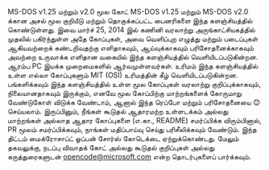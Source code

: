MS-DOS v1.25 மற்றும் v2.0 மூல கோட்
MS-DOS v1.25 மற்றும் MS-DOS v2.0 க்கான அசல் மூல குறியீடு மற்றும் தொகுக்கப்பட்ட பைனரிகளை இந்த களஞ்சியத்தில் கொண்டுள்ளது.
இவை மார்ச் 25, 2014 இல் கணினி வரலாற்று அருங்காட்சியகத்தில் முதலில் பகிர்ந்துள்ள அதே கோப்புகள், அவை வெளிப்புற எழுத்து மற்றும் படைப்புகள் ஆகியவற்றைக் கண்டறிவதற்கு எளிதாகவும், ஆய்வுக்காகவும் பரிசோதனைக்காகவும் அவற்றை உருவாக்க எளிதான வகையில் இந்த களஞ்சியத்தில் வெளியிடப்படுகின்றன. ஆரம்ப PC இயக்க முறைமைகளில் ஆர்வமுள்ளவர்கள்.
உரிமம்
இந்த களஞ்சியத்தில் உள்ள எல்லா கோப்புகளும் MIT (OSI) உரிமத்தின் கீழ் வெளியிடப்படுகின்றன.
பங்களிக்கவும்
இந்த களஞ்சியத்தில் உள்ள மூல கோப்புகள் வரலாற்று குறிப்புக்காகவும், நிலையானதாகவும் இருக்கும், எனவே மூல கோப்பிற்கு மாற்றங்களைக் கோருமாறு வேண்டுகோள் விடுக்க வேண்டாம், ஆனால் இந்த ரெப்போ மற்றும் பரிசோதனையை 😊 செய்யலாம்.
இருப்பினும், நீங்கள் கூடுதல் ஆதாரமற்ற உள்ளடக்கம் அல்லது மாற்றங்கள் அல்லாத ஆதார கோப்புகளை (எ.கா., README) சமர்ப்பிக்க விரும்பினால், PR மூலம் சமர்ப்பிக்கவும், நாங்கள் மதிப்பாய்வு செய்து பரிசீலிக்கவும் வேண்டும்.
இந்த திட்டம் மைக்ரோசாப்ட் ஓப்பன் சோர்ஸ் கோடெக்டை ஏற்றுக்கொண்டது. மேலும் தகவலுக்கு, நடப்பு விவாதக் கோட் அல்லது கூடுதல் குறிப்புகள் அல்லது கருத்துரைகளுடன் opencode@microsoft.com என்ற தொடர்புகளைப் பார்க்கவும்.
